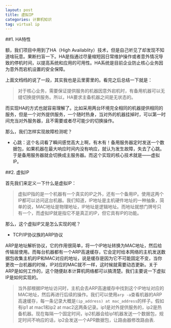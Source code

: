 ```yaml
---
layout: post
title: 虚拟IP
categories: 计算机知识
tag: virtual ip
---
```


##1. HA特性

额，我们项目中用到了HA（High Availablity）技术，但是自己听见了却发现不知道啥玩意。果断扫盲一下。HA是指通过尽量缩短因日常维护操作或者意外情况导致的停机时间，以提高系统和应用的可用性。HA系统是目前企业防止核心业务因为意外而宕机设置的安全保障。

上面文绉绉的说了一段，其实我也是云里雾里的。看完之后总结一下就是：

> 对于核心业务，需要保证提供服务的机器因意外宕机时，有备用机器可以无缝切换提供服务。所以，HA要求主备机器之间是无状态的。

而实现HA的方式也就容易理解了。比如采用两台环境完全相同的机器提供相同的服务，但是一个对外提供服务，一个随时热身，当对外的机器挂掉时，可以第一时间充当对外服务器，且不需要或者尽可能少的切换操作。

那么，我们怎样实现故障检测呢？

* 心跳：这个名词看了瞬间感觉高大上啊，有木有！备用服务器定时发送一个数据包，如果机器在最大响应时间内没有响应，就认为发生故障，失去了心跳。于是备用服务器就会切换成主服务器。而这个实现的核心技术就是——虚拟IP。

##2. 虚拟IP

首先我们来定义一下什么是虚拟IP：

> 虚拟IP指的是一个机器有一个真实的IP之外，还有一个备用IP。使用这两个IP都可以访问这台机器。我们知道，IP地址是主机硬件地址的一种抽象，简单的说，MAC地址是物理地址，IP地址是逻辑地址。而地址就想门牌号只有一个，而虚拟IP就是指它不是真正的IP，但它具有IP的功能。

那么，这个虚拟IP又是怎么实现的呢？

* TCP/IP协议族的ARP协议

ARP是地址解析协议，它的作用很简单，将一个IP地址转换为MAC地址，然后给传输层使用。而每台机器都有一个ARP高速缓存，它会定时给本网络的主机发送数据包收集主机的IP和MAC对应的地址，说是缓存是因为它不可能固定不变，当你更改一台机器的时候，IP对应的MAC就不一样，这时候就需要动态更新。关于ARP是如何工作的，这个随便赵本计算机网络都可以搞清楚。我们主要说一下虚拟IP是如何实现的。

> 当外部根据IP地址访问时，主机会去ARP高速缓存中找到这个IP地址对应的MAC地址，然后再进行后续的操作。我们可以使用```arp -a```查看机器的ARP高速缓存，每一条记录大概是```(ip_address) at mac_address```的样子。假如有ip1 at mac1和ip2 at mac2这两条记录。ip1是对外提供服务的，ip2是热备机器。现在每隔一个固定时间，ip2机器会给ip1机器发送一个数据包，规定时间不响应的话，ip2会发送一个APR数据包，让路由器修改路由表.
